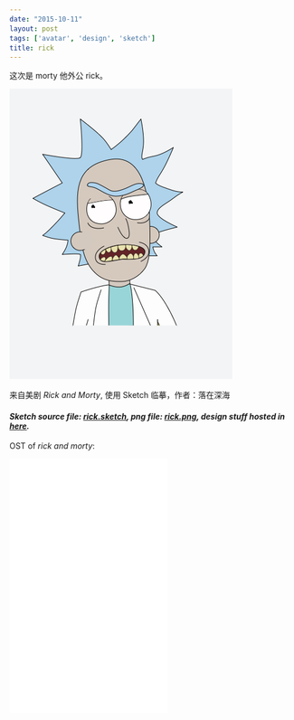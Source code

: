 ```yaml
---
date: "2015-10-11"
layout: post
tags: ['avatar', 'design', 'sketch']
title: rick
---
```


这次是 morty 他外公 rick。

![rick](/images/rick.png)  

来自美剧 *Rick and Morty*, 使用 Sketch 临摹，作者：落在深海

<!--more-->  

#### *Sketch source file: [rick.sketch](https://github.com/jerryshew/design/blob/master/sketch/rick.sketch), png file: [rick.png](https://github.com/jerryshew/design/blob/master/png/rick.png), design stuff hosted in [here](https://github.com/jerryshew/design/).*  

OST of *rick and morty*:  

<iframe frameborder="no" border="0" marginwidth="0" marginheight="0" width='280' height='450' src="//music.163.com/outchain/player?type=0&id=104630208&auto=0&height=430"></iframe>